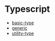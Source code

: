 # Typescript

- [basic-type](./basic-type/index.md)
- [generic](./generic/index.md)
- [utility-type](./utility-type/index.md)
